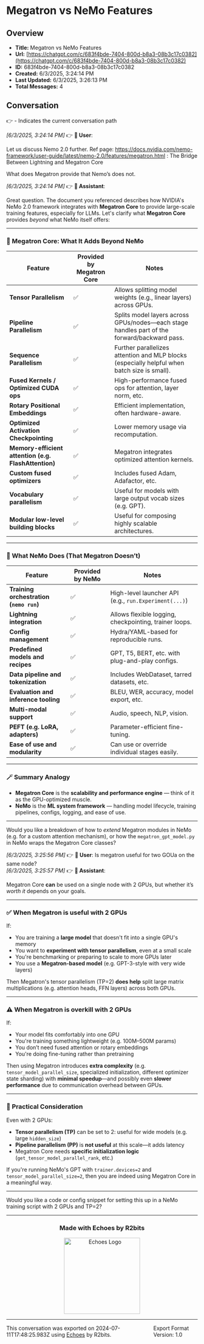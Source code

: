# Megatron vs NeMo Features

## Overview
- **Title:** Megatron vs NeMo Features
- **Url:** [https://chatgpt.com/c/683f4bde-7404-800d-b8a3-08b3c17c0382](https://chatgpt.com/c/683f4bde-7404-800d-b8a3-08b3c17c0382)
- **ID:** 683f4bde-7404-800d-b8a3-08b3c17c0382
- **Created:** 6/3/2025, 3:24:14 PM
- **Last Updated:** 6/3/2025, 3:26:13 PM
- **Total Messages:** 4

## Conversation
👉 - Indicates the current conversation path

<i>[6/3/2025, 3:24:14 PM]</i> 👉 <b>👤 User</b>: 

Let us discuss Nemo 2.0 further. Ref page:
https://docs.nvidia.com/nemo-framework/user-guide/latest/nemo-2.0/features/megatron.html
: The Bridge Between Lightning and Megatron Core

What does Megatron provide that Nemo’s does not.<br>

<i>[6/3/2025, 3:24:14 PM]</i> 👉 <b>🤖 Assistant</b>: 

Great question. The document you referenced describes how NVIDIA's NeMo 2.0 framework integrates with **Megatron Core** to provide large-scale training features, especially for LLMs. Let's clarify what **Megatron Core** provides *beyond* what NeMo itself offers:

---

### 🔧 Megatron Core: What It Adds Beyond NeMo

| Feature | Provided by Megatron Core | Notes |
|--------|----------------------------|-------|
| **Tensor Parallelism** | ✅ | Allows splitting model weights (e.g., linear layers) across GPUs. |
| **Pipeline Parallelism** | ✅ | Splits model layers across GPUs/nodes—each stage handles part of the forward/backward pass. |
| **Sequence Parallelism** | ✅ | Further parallelizes attention and MLP blocks (especially helpful when batch size is small). |
| **Fused Kernels / Optimized CUDA ops** | ✅ | High-performance fused ops for attention, layer norm, etc. |
| **Rotary Positional Embeddings** | ✅ | Efficient implementation, often hardware-aware. |
| **Optimized Activation Checkpointing** | ✅ | Lower memory usage via recomputation. |
| **Memory-efficient attention (e.g. FlashAttention)** | ✅ | Megatron integrates optimized attention kernels. |
| **Custom fused optimizers** | ✅ | Includes fused Adam, Adafactor, etc. |
| **Vocabulary parallelism** | ✅ | Useful for models with large output vocab sizes (e.g. GPT). |
| **Modular low-level building blocks** | ✅ | Useful for composing highly scalable architectures.

---

### 🧠 What NeMo Does (That Megatron Doesn’t)

| Feature | Provided by NeMo | Notes |
|--------|-------------------|-------|
| **Training orchestration (`nemo run`)** | ✅ | High-level launcher API (e.g., `run.Experiment(...)`) |
| **Lightning integration** | ✅ | Allows flexible logging, checkpointing, trainer loops. |
| **Config management** | ✅ | Hydra/YAML-based for reproducible runs. |
| **Predefined models and recipes** | ✅ | GPT, T5, BERT, etc. with plug-and-play configs. |
| **Data pipeline and tokenization** | ✅ | Includes WebDataset, tarred datasets, etc. |
| **Evaluation and inference tooling** | ✅ | BLEU, WER, accuracy, model export, etc. |
| **Multi-modal support** | ✅ | Audio, speech, NLP, vision. |
| **PEFT (e.g. LoRA, adapters)** | ✅ | Parameter-efficient fine-tuning. |
| **Ease of use and modularity** | ✅ | Can use or override individual stages easily. |

---

### 🪄 Summary Analogy

- **Megatron Core** is the **scalability and performance engine** — think of it as the GPU-optimized muscle.
- **NeMo** is the **ML system framework** — handling model lifecycle, training pipelines, configs, logging, and ease of use.

---

Would you like a breakdown of how to *extend* Megatron modules in NeMo (e.g. for a custom attention mechanism), or how the `megatron_gpt_model.py` in NeMo wraps the Megatron Core classes?<br>

<i>[6/3/2025, 3:25:56 PM]</i> 👉 <b>👤 User</b>: Is megatron useful for two GOUa on the same node?<br>
<i>[6/3/2025, 3:25:57 PM]</i> 👉 <b>🤖 Assistant</b>: 

Megatron Core **can** be used on a single node with 2 GPUs, but whether it’s *worth it* depends on your goals.

---

### ✅ When Megatron **is useful** with 2 GPUs

If:
- You are training a **large model** that doesn't fit into a single GPU's memory
- You want to **experiment with tensor parallelism**, even at a small scale
- You're benchmarking or preparing to scale to more GPUs later
- You use a **Megatron-based model** (e.g. GPT-3-style with very wide layers)

Then Megatron's tensor parallelism (TP=2) **does help** split large matrix multiplications (e.g. attention heads, FFN layers) across both GPUs.

---

### ⚠️ When Megatron **is overkill** with 2 GPUs

If:
- Your model fits comfortably into one GPU
- You're training something lightweight (e.g. 100M–500M params)
- You don’t need fused attention or rotary embeddings
- You're doing fine-tuning rather than pretraining

Then using Megatron introduces **extra complexity** (e.g. `tensor_model_parallel_size`, specialized initialization, different optimizer state sharding) with **minimal speedup**—and possibly even **slower performance** due to communication overhead between GPUs.

---

### 🧪 Practical Consideration

Even with 2 GPUs:
- **Tensor parallelism (TP)** can be set to 2: useful for wide models (e.g. large `hidden_size`)
- **Pipeline parallelism (PP)** is **not useful** at this scale—it adds latency
- Megatron Core needs **specific initialization logic** (`get_tensor_model_parallel_rank`, etc.)

If you're running NeMo's GPT with `trainer.devices=2` and `tensor_model_parallel_size=2`, then you are indeed using Megatron Core in a meaningful way.

---

Would you like a code or config snippet for setting this up in a NeMo training script with 2 GPUs and TP=2?<br>


---

<div align="center">

### Made with Echoes by R2bits

<a href="https://echoes.r2bits.com">
  <img src="https://images.squarespace-cdn.com/content/v1/6493af4741c13939d335f0b8/18b27467-2da2-43b7-8d44-234bccf4f462/MINI_ECHOES_LOGO_NORMAL_WHITE_TEXT_SMALL-05-14+%281%29.png?format=300w" alt="Echoes Logo" width="200"/>
</a>

</div>

---

<div style="display: flex; justify-content: space-between;">
  <span>This conversation was exported on 2024-07-11T17:48:25.983Z using <a href="https://echoes.r2bits.com">Echoes</a> by R2bits.</span>
  <span>Export Format Version: 1.0</span>
</div>
